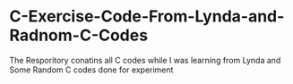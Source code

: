 # C-Exercise-Code-From-Lynda-and-Radnom-C-Codes
The Resporitory conatins all C codes while I was learning from Lynda and Some Random C codes done for experiment
